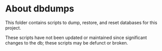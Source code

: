 # About dbdumps

This folder contains scripts to dump, restore, and reset databases for this project.

These scripts have not been updated or maintained since significant changes to the db; these scripts may be defunct or broken.
